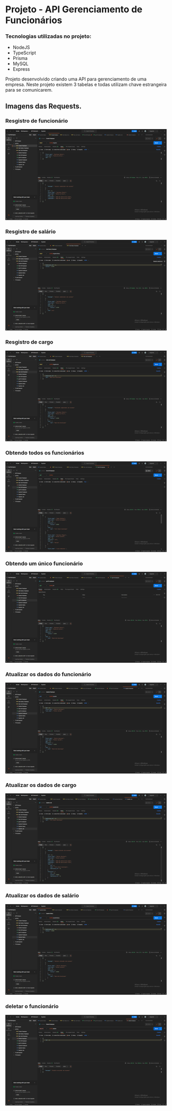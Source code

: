 # Projeto - API Gerenciamento de Funcionários 

### Tecnologias utilizadas no projeto:
* NodeJS
* TypeScript
* Prisma
* MySQL
* Express
  
Projeto desenvolvido criando uma API para gerenciamento de uma empresa. Neste projeto
existem 3 tabelas e todas utilizam chave estrangeira para se comunicarem.


## Imagens das Requests.
### Resgistro de funcionário
!["Imagem para registrar funcionário"](create_employee.png)
### Resgistro de salário
!["Imagem para registrar salário"](create_salary.png)
### Resgistro de cargo
!["Imagem para registrar cargo"](create_job.png)
### Obtendo todos os funcionários
!["Imagem para obter todos os funcionários"](getAll.png)
### Obtendo um único funcionário
!["Imagem para obter um único funcionário"](getID.png)
### Atualizar os dados do funcionário
!["Imagem para atualizar os dados do funcionário"](updateEmployee.png)
### Atualizar os dados de cargo
!["Imagem para atualizar os dados de cargo"](updateJOB.png)
### Atualizar os dados de salário
!["Imagem para atualizar os dados de salário"](updateSalary.png)
### deletar o funcionário 
!["Imagem para atualizar deletar o funcionário"](delete.png)
